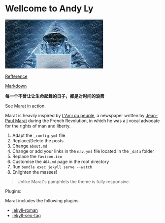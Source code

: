 # Wellcome to Andy Ly

![AndyLy](https://github.com/AndyLy2Zy/AndyLy2Zy.github.io/blob/main/assets/img/bg_hacker02.jpg)  

[Refference](https://yuleii.github.io/2020/06/09/build-blog-with-github-pages-and-jekyll.html "博客搭建方法")  

[Markdown](https://markdown.com.cn/basic-syntax/links.html "Markdown写作")

**每一个不曾让让生命起舞的日子，都是对时间的浪费**

See [Marat in action](http://marat.john-coene.com).

Marat is heavily inspired by [L'Ami du peuple](https://en.wikipedia.org/wiki/L%27Ami_du_peuple), a newspaper written by [Jean-Paul Marat](https://en.wikipedia.org/wiki/Jean-Paul_Marat) during the French Revolution, in which he was a j vocal advocate for the rights of man and liberty.

1. Adapt the `_config.yml` file
2. Replace/Delete the posts
3. Change `about.md`
4. Change or add your links in the `nav.yml` file located in the `_data` folder
5. Replace the `favicon.ico`
6. Customise the `404.md` page in the root directory
6. Run `bundle exec jekyll serve --watch`
7. Enlighten the masses!

> Unlike Marat's pamphlets the theme is fully responsive.

Plugins:

Marat includes the following plugins.

* [jekyll-roman](https://github.com/paulrobertlloyd/jekyll-roman)
* [jekyll-seo-tag](https://github.com/jekyll/jekyll-seo-tag)

